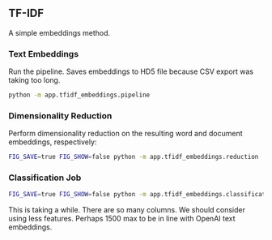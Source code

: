 

## TF-IDF

A simple embeddings method.


### Text Embeddings

Run the pipeline. Saves embeddings to HD5 file because CSV export was taking too long.

```sh
python -m app.tfidf_embeddings.pipeline
```

### Dimensionality Reduction

Perform dimensionality reduction on the resulting word and document embeddings, respectively:

```sh
FIG_SAVE=true FIG_SHOW=false python -m app.tfidf_embeddings.reduction
```

### Classification Job

```sh
FIG_SAVE=true FIG_SHOW=false python -m app.tfidf_embeddings.classification
```

This is taking a while. There are so many columns. We should consider using less features. Perhaps 1500 max to be in line with OpenAI text embeddings.
